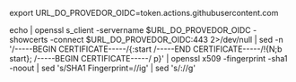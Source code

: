 export URL_DO_PROVEDOR_OIDC=token.actions.githubusercontent.com

echo | openssl s_client -servername $URL_DO_PROVEDOR_OIDC -showcerts -connect $URL_DO_PROVEDOR_OIDC:443 2>/dev/null | sed -n '/-----BEGIN CERTIFICATE-----/{:start /-----END CERTIFICATE-----/!{N;b start}; /-----BEGIN CERTIFICATE-----/ p}' | openssl x509 -fingerprint -sha1 -noout | sed 's/SHA1 Fingerprint=//ig' | sed 's/://g'